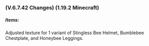 ### **(V.6.7.42 Changes) (1.19.2 Minecraft)**

##### Items:
Adjusted texture for 1 variant of Stingless Bee Helmet, Bumblebee Chestplate, and Honeybee Leggings.
